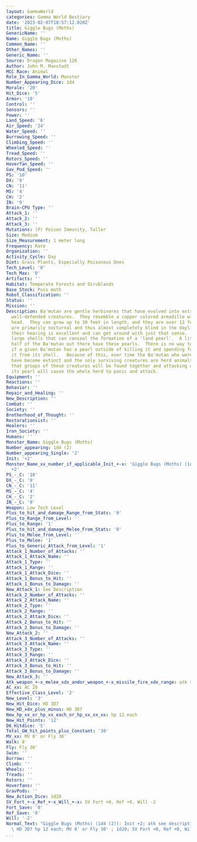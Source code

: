 ```yaml
---
layout: GammaWorld
categories: Gamma World Bestiary
date: '2023-02-07T18:57:12.020Z'
title: Giggle Bugs (Moths)
GenericName: ''
Name: Giggle Bugs (Moths)
Common_Name: ''
Other_Names: ''
Generic_Name: ''
Source: Dragon Magazine 126
Author: John M. Maxstadt
MCC Race: Animal
Role_In_Gamma_World: Monster
Number_Appearing_Dice: 1d4
Morale: '20'
Hit_Dice: '5'
Armor: '10'
Control: ''
Sensors: ''
Power: ''
Land_Speed: '6'
Air_Speed: '24'
Water_Speed: ''
Burrowing_Speed: ''
Climbing_Speed: ''
Wheeled_Speed: ''
Tread_Speed: ''
Rotors_Speed: ''
Hoverfan_Speed: ''
Gav_Pod_Speed: ''
PS: '10'
DX: '9'
CN: '11'
MS: '4'
CH: '2'
IN: '9'
Brain-CPU Type: ''
Attack_1: ''
Attack_2: ''
Attack_3: ''
Mutations: (P) Poison Immunity, Taller
Size: Medium
Size_Measurement: 1 meter long
Frequency: Rare
Organization: ''
Activity_Cycle: Day
Diet: Grass Plants, Especially Poisonous Ones
Tech_Level: '0'
Tech_Max: '0'
Artifacts: ''
Habitat: Temperate Forests and Scrublands
Base_Stock: Puss moth
Robot_Classification: ''
Status: ''
Mission: ''
Description: Ba'mutan are gentle herbivores that have evolved into extremely large,
  well-defended creatures.  They resemble a copper colored armadillo with a dragon's
  head.  They can grow up to 30 feet in length, and they are over 12 feet tall.  They
  are primarily nocturnal and thus almost completely blind in the daylight.  However
  their hearing is excellent and can get around with just that sense.   Ba'mutan have
  large shells that can conceal the formation of a 'land pearl'.  A little less than
  half of the Ba'mutan out there have these pearls.  There is no way to determine
  if a given Ba'mutan has a pearl outside of killing it and spending four days extracting
  it from its shell.   Because of this, over time the Ba'mutan who were solitary creatures
  have become extinct and the only surviving creatures are herd animals.  This means
  that groups of these creatures will be found together and attacking one to extract
  its pearl will cause the whole herd to panic and attack.
Equipment: ''
Reactions: ''
Behavior: ''
Repair_and_Healing: ''
New_Description: ''
Combat: ''
Society: ''
Brotherhood_of_Thought: ''
Restorationsist: ''
Healers: ''
Iron_Society: ''
Humans: ''
Monster_Name: Giggle Bugs (Moths)
Number_appearing: 1d4 (2)
Number_appearing_Single: '2'
Init: '+2'
Monster_Name_xx_number_if_applicable_Init_+-x: 'Giggle Bugs (Moths) (1d4 (2)): Init
  +2'
PS_-_C: '10'
DX_-_C: '9'
CN_-_C: '11'
MS_-_C: '4'
CH_-_C: '2'
IN_-_C: '9'
Weapon: Low Tech Level
Plus_to_hit_and_damage_Range_from_Stats: '0'
Plus_to_Range_from_Level: ''
Plus_to_Range: '1'
Plus_to_hit_and_damage_Melee_From_Stats: '0'
Plus_to_Melee_from_Level: ''
Plus_to_Melee: '1'
Plus_to_Generic_Attack_from_Level: '1'
Attack_1_Number_of_Attacks: ''
Attack_1_Attack_Name: ''
Attack_1_Type: ''
Attack_1_Range: ''
Attack_1_Attack_Dice: ''
Attack_1_Bonus_to_Hit: ''
Attack_1_Bonus_to_Damage: ''
New_Attack_1: See Description
Attack_2_Number_of_Attacks: ''
Attack_2_Attack_Name: ''
Attack_2_Type: ''
Attack_2_Range: ''
Attack_2_Attack_Dice: ''
Attack_2_Bonus_to_Hit: ''
Attack_2_Bonus_to_Damage: ''
New_Attack_2: ''
Attack_3_Number_of_Attacks: ''
Attack_3_Attack_Name: ''
Attack_3_Type: ''
Attack_3_Range: ''
Attack_3_Attack_Dice: ''
Attack_3_Bonus_to_Hit: ''
Attack_3_Bonus_to_Damage: ''
New_Attack_3: ''
Atk_weapon_+-x_melee_xdx_andor_weapon_+-x_missile_fire_xdx_range: atk see description
AC_xx: AC 20
Effective_Class_Level: '2'
New_Level: '3'
New_Hit_Dice: HD 3D7
New_HD_xdx_plus_minus: HD 3D7
New_hp_xx_or_hp_xx_each_or_hp_xx_xx_xx: hp 12 each
New_Hit_Points: '12'
D6_Hitdice: '5'
Total_GW_hit_points_plus_Constant: '30'
MV_xx: MV 8' or Fly 30'
Walk: 8'
Fly: Fly 30'
Swim: ''
Burrow: ''
Climb: ''
Wheels: ''
Treads: ''
Rotors: ''
Hoverfans: ''
GravPods: ''
New_Action_Dice: 1d20
SV_Fort_+-x_Ref_+-x_Will_+-x: SV Fort +0, Ref +0, Will -2
Fort_Save: '0'
Ref_Save: '0'
Will: '-2'
Normal_Text: "Giggle Bugs (Moths) (1d4 (2)): Init +2; atk see description; AC 20;\
  \ HD 3D7 hp 12 each; MV 8' or Fly 30' ; 1d20; SV Fort +0, Ref +0, Will -2"
...
```

